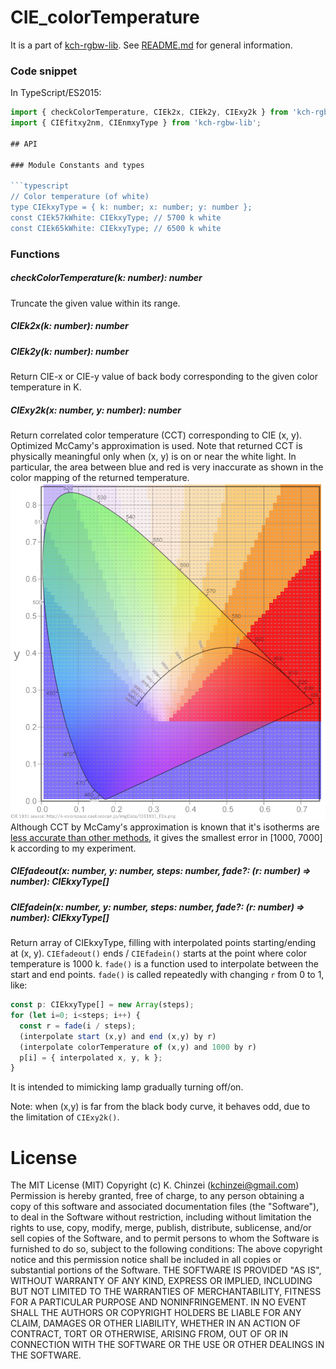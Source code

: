 # CIE_colorTemperature

It is a part of [kch-rgbw-lib](https://github.com/kchinzei/kch-rgbw-lib).
See [README.md](https://github.com/kchinzei/kch-rgbw-lib/blob/master/README.md)
for general information.

### Code snippet

In TypeScript/ES2015:
```TypeScript
import { checkColorTemperature, CIEk2x, CIEk2y, CIExy2k } from 'kch-rgbw-lib';
import { CIEfitxy2nm, CIEnmxyType } from 'kch-rgbw-lib';

## API

### Module Constants and types

```typescript
// Color temperature (of white)
type CIEkxyType = { k: number; x: number; y: number };
const CIEk57kWhite: CIEkxyType; // 5700 k white
const CIEk65kWhite: CIEkxyType; // 6500 k white
```

### Functions
##### checkColorTemperature(k: number): number
Truncate the given value within its range.

##### CIEk2x(k: number): number
##### CIEk2y(k: number): number
Return CIE-x or CIE-y value of back body corresponding to the given
color temperature in K.

##### CIExy2k(x: number, y: number): number
Return correlated color temperature (CCT) corresponding to CIE (x, y).
Optimized McCamy's approximation is used. Note that returned CCT is
physically meaningful only when (x, y) is on or near the white light.
In particular, the area between blue and red is very inaccurate as shown
in the color mapping of the returned temperature.
![CIExy2k](./figs/CIExy2k.png "Mapping by CIExy2k()")
Although CCT by McCamy's approximation is known that it's isotherms are
[less accurate than other methods](https://cran.r-project.org/web/packages/spacesXYZ/vignettes/isotherms.pdf),
it gives the smallest error in [1000, 7000] k according to my experiment.

##### CIEfadeout(x: number, y: number, steps: number, fade?: (r: number) => number): CIEkxyType[]
##### CIEfadein(x: number, y: number, steps: number, fade?: (r: number) => number): CIEkxyType[]
Return array of CIEkxyType, filling with interpolated points starting/ending
at (x, y). `CIEfadeout()` ends / `CIEfadein()` starts at the point where
color temperature is 1000 k.
`fade()` is a function used to interpolate between the start and end points.
`fade()` is called repeatedly with changing `r` from 0 to 1, like:
```typescript
const p: CIEkxyType[] = new Array(steps);
for (let i=0; i<steps; i++) {
  const r = fade(i / steps);
  (interpolate start (x,y) and end (x,y) by r)
  (interpolate colorTemperature of (x,y) and 1000 by r)
  p[i] = { interpolated x, y, k };
}
```
It is intended to mimicking lamp gradually turning off/on.

Note: when (x,y) is far from the black body curve, it behaves odd,
due to the limitation of `CIExy2k()`.

# License

The MIT License (MIT)
Copyright (c) K. Chinzei (kchinzei@gmail.com)
Permission is hereby granted, free of charge, to any person obtaining a copy
of this software and associated documentation files (the "Software"), to deal
in the Software without restriction, including without limitation the rights
to use, copy, modify, merge, publish, distribute, sublicense, and/or sell
copies of the Software, and to permit persons to whom the Software is
furnished to do so, subject to the following conditions:
The above copyright notice and this permission notice shall be included in
all copies or substantial portions of the Software.
THE SOFTWARE IS PROVIDED "AS IS", WITHOUT WARRANTY OF ANY KIND, EXPRESS OR
IMPLIED, INCLUDING BUT NOT LIMITED TO THE WARRANTIES OF MERCHANTABILITY,
FITNESS FOR A PARTICULAR PURPOSE AND NONINFRINGEMENT. IN NO EVENT SHALL THE
AUTHORS OR COPYRIGHT HOLDERS BE LIABLE FOR ANY CLAIM, DAMAGES OR OTHER
LIABILITY, WHETHER IN AN ACTION OF CONTRACT, TORT OR OTHERWISE, ARISING FROM,
OUT OF OR IN CONNECTION WITH THE SOFTWARE OR THE USE OR OTHER DEALINGS IN
THE SOFTWARE.

